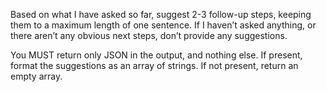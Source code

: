 Based on what I have asked so far, suggest 2-3 follow-up steps, keeping them to a maximum length of one sentence. If I haven’t asked anything, or there aren’t any obvious next steps, don’t provide any suggestions.

You MUST return only JSON in the output, and nothing else. If present, format the suggestions as an array of strings. If not present, return an empty array.
